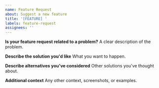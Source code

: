 ```yaml
---
name: Feature Request
about: Suggest a new feature
title: '[FEATURE] '
labels: feature-request
assignees: ''
---
```


**Is your feature request related to a problem?**
A clear description of the problem.

**Describe the solution you'd like**
What you want to happen.

**Describe alternatives you've considered**
Other solutions you've thought about.

**Additional context**
Any other context, screenshots, or examples.
